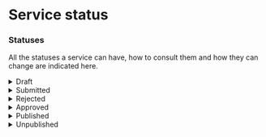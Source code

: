 # Service status

### Statuses

All the statuses a service can have, how to consult them and how they can change are indicated here.

<details>

<summary>Draft</summary>

**Draft:** a service that must still be modified or completed.

</details>

<details>

<summary>Submitted</summary>

**Under review**: a service for which a review was requested.

</details>

<details>

<summary>Rejected</summary>

**Changes requested**: a service that was evaluated by PagoPA S.p.A and that needs corrections or additions. It must therefore be modified and then submitted for a new review.

</details>

<details>

<summary>Approved</summary>

**Active:** a service that was positively evaluated by PagoPA S.p.A. Only approved services can be published on IO. 

If an approved service is modified, a new version of the service is generated. The version that was approved remains available for publication until another version has been positively reviewed and has the `approved` status.

Therefore you will have a maximum of two versions of the service:

* An `approved`, `published` or `unpublished` service
* A `draft`, `submitted` or `rejected` service

</details>

<details>

<summary>Published</summary>

**Published:** a service that has been approved and made visible on IO.

</details>

<details>

<summary>Unpublished</summary>

**Unpublished:** a service that has been approved but is not yet visible on IO.

</details>

